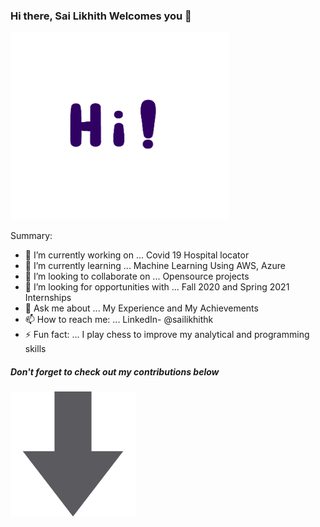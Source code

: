 ### Hi there, Sai Likhith Welcomes you 👋
<img src="https://github.com/sailikhithk/sailikhithk/blob/master/Hi.gif" width="350" height="300">



Summary:
- 🔭 I’m currently working on ... Covid 19 Hospital locator 
- 🌱 I’m currently learning ... Machine Learning Using AWS, Azure
- 👯 I’m looking to collaborate on ... Opensource projects
- 🤔 I’m looking for opportunities with ... Fall 2020 and Spring 2021 Internships
- 💬 Ask me about ... My Experience and My Achievements 
- 📫 How to reach me: ... LinkedIn- @sailikhithk
- ⚡ Fun fact: ... I play chess to improve my analytical and programming skills

##### Don't forget to check out my contributions below
<img src="https://github.com/sailikhithk/sailikhithk/blob/master/images%20(1).png" width="200" height="200">

<!--
**sailikhithk/sailikhithk** is a ✨ _special_ ✨ repository because its `README.md` (this file) appears on your GitHub profile.

Here are some ideas to get you started:

- 🔭 I’m currently working on ...
- 🌱 I’m currently learning ...
- 👯 I’m looking to collaborate on ...
- 🤔 I’m looking for help with ...
- 💬 Ask me about ...
- 📫 How to reach me: ...
- 😄 Pronouns: ...
- ⚡ Fun fact: ...
-->
